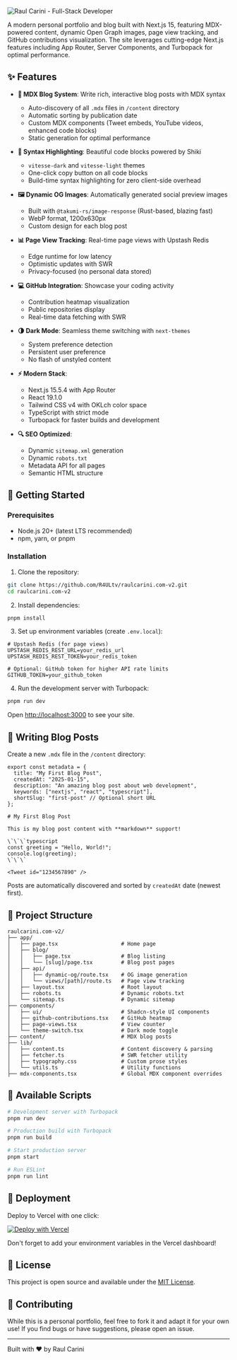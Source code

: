 <img alt="Raul Carini - Full-Stack Developer" src="https://www.raulcarini.dev/api/dynamic-og">

A modern personal portfolio and blog built with Next.js 15, featuring MDX-powered content, dynamic Open Graph images, page view tracking, and GitHub contributions visualization. The site leverages cutting-edge Next.js features including App Router, Server Components, and Turbopack for optimal performance.

## ✨ Features

- **📝 MDX Blog System**: Write rich, interactive blog posts with MDX syntax
  - Auto-discovery of all `.mdx` files in `/content` directory
  - Automatic sorting by publication date
  - Custom MDX components (Tweet embeds, YouTube videos, enhanced code blocks)
  - Static generation for optimal performance

- **🎨 Syntax Highlighting**: Beautiful code blocks powered by Shiki
  - `vitesse-dark` and `vitesse-light` themes
  - One-click copy button on all code blocks
  - Build-time syntax highlighting for zero client-side overhead

- **🖼️ Dynamic OG Images**: Automatically generated social preview images
  - Built with `@takumi-rs/image-response` (Rust-based, blazing fast)
  - WebP format, 1200x630px
  - Custom design for each blog post

- **📊 Page View Tracking**: Real-time page views with Upstash Redis
  - Edge runtime for low latency
  - Optimistic updates with SWR
  - Privacy-focused (no personal data stored)

- **💻 GitHub Integration**: Showcase your coding activity
  - Contribution heatmap visualization
  - Public repositories display
  - Real-time data fetching with SWR

- **🌗 Dark Mode**: Seamless theme switching with `next-themes`
  - System preference detection
  - Persistent user preference
  - No flash of unstyled content

- **⚡ Modern Stack**:
  - Next.js 15.5.4 with App Router
  - React 19.1.0
  - Tailwind CSS v4 with OKLch color space
  - TypeScript with strict mode
  - Turbopack for faster builds and development

- **🔍 SEO Optimized**:
  - Dynamic `sitemap.xml` generation
  - Dynamic `robots.txt`
  - Metadata API for all pages
  - Semantic HTML structure

## 🚀 Getting Started

### Prerequisites

- Node.js 20+ (latest LTS recommended)
- npm, yarn, or pnpm

### Installation

1. Clone the repository:
```bash
git clone https://github.com/R4ULtv/raulcarini.com-v2.git
cd raulcarini.com-v2
```

2. Install dependencies:
```bash
pnpm install
```

3. Set up environment variables (create `.env.local`):
```env
# Upstash Redis (for page views)
UPSTASH_REDIS_REST_URL=your_redis_url
UPSTASH_REDIS_REST_TOKEN=your_redis_token

# Optional: GitHub token for higher API rate limits
GITHUB_TOKEN=your_github_token
```

4. Run the development server with Turbopack:
```bash
pnpm run dev
```

Open [http://localhost:3000](http://localhost:3000) to see your site.

## 📝 Writing Blog Posts

Create a new `.mdx` file in the `/content` directory:

```mdx
export const metadata = {
  title: "My First Blog Post",
  createdAt: "2025-01-15",
  description: "An amazing blog post about web development",
  keywords: ["nextjs", "react", "typescript"],
  shortSlug: "first-post" // Optional short URL
};

# My First Blog Post

This is my blog post content with **markdown** support!

\`\`\`typescript
const greeting = "Hello, World!";
console.log(greeting);
\`\`\`

<Tweet id="1234567890" />
```

Posts are automatically discovered and sorted by `createdAt` date (newest first).

## 📁 Project Structure

```
raulcarini.com-v2/
├── app/
│   ├── page.tsx                    # Home page
│   ├── blog/
│   │   ├── page.tsx                # Blog listing
│   │   └── [slug]/page.tsx         # Blog post pages
│   ├── api/
│   │   ├── dynamic-og/route.tsx    # OG image generation
│   │   └── views/[path]/route.ts   # Page view tracking
│   ├── layout.tsx                  # Root layout
│   ├── robots.ts                   # Dynamic robots.txt
│   └── sitemap.ts                  # Dynamic sitemap
├── components/
│   ├── ui/                         # Shadcn-style UI components
│   ├── github-contributions.tsx    # GitHub heatmap
│   ├── page-views.tsx              # View counter
│   └── theme-switch.tsx            # Dark mode toggle
├── content/                        # MDX blog posts
├── lib/
│   ├── content.ts                  # Content discovery & parsing
│   ├── fetcher.ts                  # SWR fetcher utility
│   ├── typography.css              # Custom prose styles
│   └── utils.ts                    # Utility functions
├── mdx-components.tsx              # Global MDX component overrides
```

## 🔧 Available Scripts

```bash
# Development server with Turbopack
pnpm run dev

# Production build with Turbopack
pnpm run build

# Start production server
pnpm start

# Run ESLint
pnpm run lint
```

## 🚢 Deployment

Deploy to Vercel with one click:

[![Deploy with Vercel](https://vercel.com/button)](https://vercel.com/new/clone?repository-url=https%3A%2F%2Fgithub.com%2FR4ULtv%2Fraulcarini.com-v2)

Don't forget to add your environment variables in the Vercel dashboard!

## 📄 License

This project is open source and available under the [MIT License](LICENSE).

## 🤝 Contributing

While this is a personal portfolio, feel free to fork it and adapt it for your own use! If you find bugs or have suggestions, please open an issue.

---

Built with ❤️ by Raul Carini
